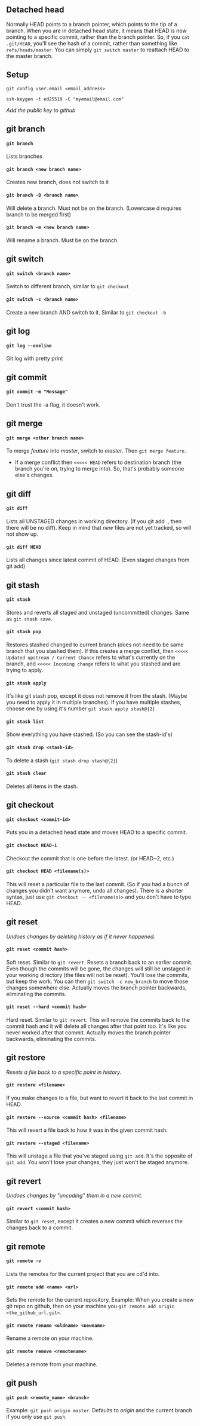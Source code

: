 ## Detached head
Normally HEAD points to a branch pointer, which points to the tip of a branch. When you are in detached head state, it means that HEAD is now pointing to a specific commit, rather than the branch pointer. So, if you `cat .git/HEAD`, you'll see the hash of a commit, rather than something like `refs/heads/master`. You can simply `git switch master` to reattach HEAD to the master branch.

## Setup

`git config user.email <email_address>`

`ssh-keygen -t ed25519 -C "myemail@email.com"`

_Add the public key to github_

## git branch

#### `git branch`
Lists branches

#### `git branch <new branch name>`
Creates new branch, does not switch to it

#### `git branch -D <branch name>`
Will delete a branch. Must not be on the branch. (Lowercase d requires branch to be merged first)

#### `git branch -m <new branch name>`
Will rename a branch. Must be on the branch.

## git switch

#### `git switch <branch name>`
Switch to different branch, similar to `git checkout`

#### `git switch -c <branch name>`
Create a new branch AND switch to it. Similar to `git checkout -b`

## git log

#### `git log --oneline`
Git log with pretty print

## git commit

#### `git commit -m "Message"`
Don't trust the -a flag, it doesn't work.

## git merge

#### `git merge <other branch name>`
To merge _feature_ into _master_, switch to _master_. Then `git merge feature`.
* If a merge conflict then `<<<<< HEAD` refers to destination branch (the branch you're on, trying to merge into). So, that's probably someone else's changes.

## git diff

#### `git diff`
Lists all UNSTAGED changes in working directory. (If you git add ., then there will be no diff). Keep in mind that *new* files are not yet tracked, so will not show up.

#### `git diff HEAD`
Lists all changes since latest commit of HEAD. (Even staged changes from git add)

## git stash

#### `git stash`
Stores and reverts all staged and unstaged (uncommitted) changes. Same as `git stash save`.

#### `git stash pop`
Restores stashed changed to current branch (does not need to be same branch that you stashed them). If this creates a merge conflict, then `<<<<< Updated upstream / Current Chance` refers to what's currently on the branch, and `<<<<< Incoming change` refers to what you stashed and are trying to apply.

#### `git stash apply`
It's like git stash pop, except it does not remove it from the stash. (Maybe you need to apply it in multiple branches). If you have multiple stashes, choose one by using it's number `git stash apply stash@{2}`

#### `git stash list`
Show everything you have stashed. (So you can see the stash-id's)

#### `git stash drop <stash-id>`
To delete a stash (`git stash drop stash@{2}`)

#### `git stash clear`
Deletes all items in the stash.

## git checkout

#### `git checkout <commit-id>`
Puts you in a detached head state and moves HEAD to a specific commit.

#### `git checkout HEAD~1`
Checkout the commit that is one before the latest. (or HEAD~2, etc.)

#### `git checkout HEAD <filename(s)>`
This will reset a particular file to the last commit. (So if you had a bunch of changes you didn't want anymore, undo all changes). There is a shorter syntax, just use `git checkout -- <filename(s)>` and you don't have to type HEAD.

## git reset

_Undoes changes by deleting history as if it never happened._

#### `git reset <commit hash>`
Soft reset. Similar to `git revert`. Resets a branch back to an earlier commit. Even though the commits will be gone, the changes will still be unstaged in your working directory (the files will not be reset). You'll lose the commits, but keep the work. You can then `git switch -c new_branch` to move those changes somewhere else. Actually moves the branch pointer backwards, eliminating the commits.

#### `git reset --hard <commit hash>`
Hard reset. Similar to `git revert`. This will remove the commits back to the commit hash and it will delete all changes after that point too. It's like you never worked after that commit. Actually moves the branch pointer backwards, eliminating the commits.

## git restore

_Resets a file back to a specific point in history._

#### `git restore <filename>`
If you make changes to a file, but want to revert it back to the last commit in HEAD.

#### `git restore --source <commit hash> <filename>`
This will revert a file back to how it was in the given commit hash.

#### `git restore --staged <filename>`
This will unstage a file that you've staged using `git add`. It's the opposite of `git add`. You won't lose your changes, they just won't be staged anymore.

## git revert

_Undoes changes by "uncoding" them in a new commit._

#### `git revert <commit hash>`
Similar to `git reset`, except it creates a new commit which reverses the changes back to a commit.

## git remote

#### `git remote -v`
Lists the remotes for the current project that you are cd'd into.

#### `git remote add <name> <url>`
Sets the remote for the current repository. Example: When you create a new git repo on github, then on your machine you `git remote add origin <the_github_url.git>`.

#### `git remote rename <oldname> <newname>`
Rename a remote on your machine.

#### `git remote remove <remotename>`
Deletes a remote from your machine.

## git push

#### `git push <remote_name> <branch>`
Example: `git push origin master`. Defaults to _origin_ and the current branch if you only use `git push`.